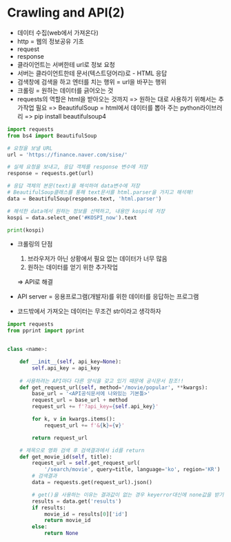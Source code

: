 # Crawling and API(2)

- 데이터 수집(web에서 가져온다)
- http = 웹의 정보공유 기초
- request
- response
- 클라이언트는 서버한테 url로 정보 요청
- 서버는 클라이언트한테 문서(텍스트덩어리)로 - HTML 응답
- 검색창에 검색을 하고 엔터를 치는 행위 = url을 바꾸는 행위
- 크롤링 = 원하는 데이터를 긁어오는 것
- requests의 역할은 html을 받아오는 것까지
  => 원하는 대로 사용하기 위해서는 추가작업 필요
  => BeautifulSoup = html에서 데이터를 뽑아 주는 python라이브러리
  => pip install beautifulsoup4 

```python
import requests
from bs4 import BeautifulSoup

# 요청을 보낼 URL
url = 'https://finance.naver.com/sise/'

# 실제 요청을 보내고, 응답 객체를 response 변수에 저장
response = requests.get(url)

# 응답 객체의 본문(text)을 해석하여 data변수에 저장
# BeautifulSoup클래스를 통해 text문서를 html.parser을 가지고 해석해!
data = BeautifulSoup(response.text, 'html.parser')

# 해석한 data에서 원하는 정보를 선택하고, 내용만 kospi에 저장
kospi = data.select_one('#KOSPI_now').text

print(kospi)
```

- 크롤링의 단점
  1. 브라우저가 아닌 상황에서 필요 없는 데이터가 너무 많음
  2. 원하는 데이터를 얻기 위한 추가작업

  => API로 해결

- API server
  = 응용프로그램(개발자)를 위한 데이터를 응답하는 프로그램

- 코드밖에서 가져오는 데이터는 무조건 str이라고 생각하자

```python
import requests
from pprint import pprint


class <name>:

    def __init__(self, api_key=None):
        self.api_key = api_key
	
    # 사용하려는 API마다 다른 양식을 갖고 있기 때문에 공식문서 참조!! 
    def get_request_url(self, method='/movie/popular', **kwargs):
        base_url = '<API공식문서에 나와있는 기본틀>'
        request_url = base_url + method
        request_url += f'?api_key={self.api_key}'

        for k, v in kwargs.items():
            request_url += f'&{k}={v}'

        return request_url

    # 제목으로 영화 검색 후 검색결과에서 id를 return
    def get_movie_id(self, title):
        request_url = self.get_request_url(
            '/search/movie', query=title, language='ko', region='KR')
        # 검색결과
        data = requests.get(request_url).json()

        # get()을 사용하는 이유는 결과값이 없는 경우 keyerror대신에 none값을 받기 위해서
        results = data.get('results')
        if results:
            movie_id = results[0]['id']
            return movie_id
        else:
            return None
```



